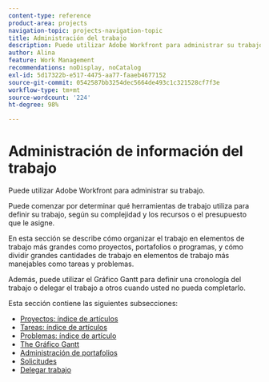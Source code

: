```yaml
---
content-type: reference
product-area: projects
navigation-topic: projects-navigation-topic
title: Administración del trabajo
description: Puede utilizar Adobe Workfront para administrar su trabajo. Puede comenzar por determinar qué herramientas de trabajo utiliza para definir su trabajo, según su complejidad y los recursos o el presupuesto que le asigne. En esta sección se describe cómo organizar el trabajo en elementos de trabajo más grandes como proyectos, portafolios o programas, y cómo dividir grandes cantidades de trabajo en elementos de trabajo más manejables como tareas y problemas. Además, puede utilizar el Gráfico Gantt para definir una cronología del trabajo o delegar el trabajo a otros cuando usted no pueda completarlo.
author: Alina
feature: Work Management
recommendations: noDisplay, noCatalog
exl-id: 5d17322b-e517-4475-aa77-faaeb4677152
source-git-commit: 0542587bb3254dec5664de493c1c321528cf7f3e
workflow-type: tm+mt
source-wordcount: '224'
ht-degree: 98%

---
```


# Administración de información del trabajo

Puede utilizar Adobe Workfront para administrar su trabajo.

Puede comenzar por determinar qué herramientas de trabajo utiliza para definir su trabajo, según su complejidad y los recursos o el presupuesto que le asigne. 

En esta sección se describe cómo organizar el trabajo en elementos de trabajo más grandes como proyectos, portafolios o programas, y cómo dividir grandes cantidades de trabajo en elementos de trabajo más manejables como tareas y problemas. 

Además, puede utilizar el Gráfico Gantt para definir una cronología del trabajo o delegar el trabajo a otros cuando usted no pueda completarlo.

Esta sección contiene las siguientes subsecciones:

* [Proyectos: índice de artículos](../manage-work/projects/projects-overview.md)
* [Tareas: índice de artículos](../manage-work/tasks/tasks-overview.md)
* [Problemas: índice de artículo](../manage-work/issues/issues-overview.md)
* [The Gráfico Gantt](../manage-work/gantt-chart/the-gantt-chart.md)
* [Administración de portafolios](../manage-work/portfolios/portfolio-management-overview.md)
* [Solicitudes](../manage-work/requests/requests-overview.md)
* [Delegar trabajo](../manage-work/delegate-work/delegate-work.md)
